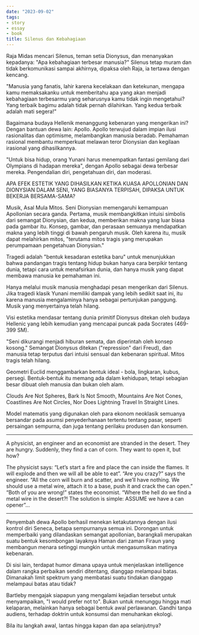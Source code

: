 ```yaml
---
date: "2023-09-02"
tags:
- story
- essay
- book
title: Silenus dan Kebahagiaan
---
```


Raja Midas mencari Silenus, teman setia Dionysus, dan menanyakan kepadanya: "Apa kebahagiaan terbesar manusia?" Silenus tetap muram dan tidak berkomunikasi sampai akhirnya, dipaksa oleh Raja, ia tertawa dengan kencang.

"Manusia yang fanatis, lahir karena kecelakaan dan ketekunan, mengapa kamu memaksakanku untuk memberitahu apa yang akan menjadi kebahagiaan terbesarmu yang seharusnya kamu tidak ingin mengetahui? Yang terbaik bagimu adalah tidak pernah dilahirkan. Yang kedua terbaik adalah mati segera!"

Bagaimana budaya Hellenik menanggung kebenaran yang mengerikan ini? Dengan bantuan dewa lain: Apollo. Apollo terwujud dalam impian ilusi rasionalitas dan optimisme, melambangkan manusia beradab. Pemahaman rasional membantu memperkuat melawan teror Dionysian dan kegilaan irasional yang dihasilkannya. 

"Untuk bisa hidup, orang Yunani harus menempatkan fantasi gemilang dari Olympians di hadapan mereka", dengan Apollo sebagai dewa terbesar mereka. Pengendalian diri, pengetahuan diri, dan moderasi.

APA EFEK ESTETIK YANG DIHASILKAN KETIKA KUASA APOLLONIAN DAN DIONYSIAN DALAM SENI, YANG BIASANYA TERPISAH, DIPAKSA UNTUK BEKERJA BERSAMA-SAMA?

Musik, Asal Mula Mitos. Seni Dionysian memengaruhi kemampuan Apollonian secara ganda. Pertama, musik membangkitkan intuisi simbolis dari semangat Dionysian, dan kedua, memberikan makna yang luar biasa pada gambar itu. Konsep, gambar, dan perasaan semuanya mendapatkan makna yang lebih tinggi di bawah pengaruh musik. Oleh karena itu, musik dapat melahirkan mitos, "terutama mitos tragis yang merupakan perumpamaan pengetahuan Dionysian."

Tragedi adalah "bentuk kesadaran estetika baru" untuk menunjukkan bahwa pandangan tragis tentang hidup bukan hanya cara berpikir tentang dunia, tetapi cara untuk menafsirkan dunia, dan hanya musik yang dapat membawa manusia ke pemahaman ini. 

Hanya melalui musik manusia menghadapi pesan mengerikan dari Silenus. Jika tragedi klasik Yunani memiliki dampak yang lebih sedikit saat ini, itu karena manusia mengalaminya hanya sebagai pertunjukan panggung. Musik yang menyertainya telah hilang.

Visi estetika mendasar tentang dunia primitif Dionysus ditekan oleh budaya Hellenic yang lebih kemudian yang mencapai puncak pada Socrates (469-399 SM). 

"Seni dikurangi menjadi hiburan semata, dan diperintah oleh konsep kosong." Semangat Dionysus ditekan ("repression" dari Freud), dan manusia tetap terputus dari intuisi sensual dan kebenaran spiritual. Mitos tragis telah hilang.

Geometri Euclid menggambarkan bentuk ideal - bola, lingkaran, kubus, persegi. Bentuk-bentuk itu memang ada dalam kehidupan, tetapi sebagian besar dibuat oleh manusia dan bukan oleh alam.

Clouds Are Not Spheres, Bark Is Not Smooth, Mountains Are Not Cones, Coastlines Are Not Circles, Nor Does Lightning Travel In Straight Lines. 

Model matematis yang digunakan oleh para ekonom neoklasik semuanya bersandar pada asumsi penyederhanaan tertentu tentang pasar, seperti persaingan sempurna, dan juga tentang perilaku produsen dan konsumen.

--- 

A physicist, an engineer and an economist are stranded in the desert. They are hungry. Suddenly, they find a can of corn. They want to open it, but how?

The physicist says: “Let’s start a fire and place the can inside the flames. It will explode and then we will all be able to eat”. “Are you crazy?” says the engineer. “All the corn will burn and scatter, and we’ll have nothing. We should use a metal wire, attach it to a base, push it and crack the can open.” “Both of you are wrong!” states the economist. “Where the hell do we find a metal wire in the desert?! The solution is simple: ASSUME we have a can opener”… 

---

Penyembah dewa Apollo berhasil menekan ketakutannya dengan ilusi kontrol diri Seneca, betapa sempurnanya semua ini. Dorongan untuk memperbaiki yang dilandaskan semangat apollonian, barangkali merupakan suatu bentuk kesombongan layaknya Haman dari zaman Firaun yang membangun menara setinggi mungkin untuk mengasumsikan matinya kebenaran. 

Di sisi lain, terdapat humor dimana upaya untuk menjelaskan intelligence dalam rangka perbaikan sendiri ditentang, dianggap melampaui batas. Dimanakah limit spektrum yang membatasi suatu tindakan dianggap melampaui batas atau tidak? 

Bartleby mengajak siapapun yang mengalami kejadian tersebut untuk menyampaikan, "I would prefer not to". Bukan untuk menunggu hingga mati kelaparan, melainkan hanya sebagai bentuk awal perlawanan. Gandhi tanpa audiens, terhadap doktrin untuk konsumsi dan menuhankan ekologi. 

Bila itu langkah awal, lantas hingga kapan dan apa selanjutnya?